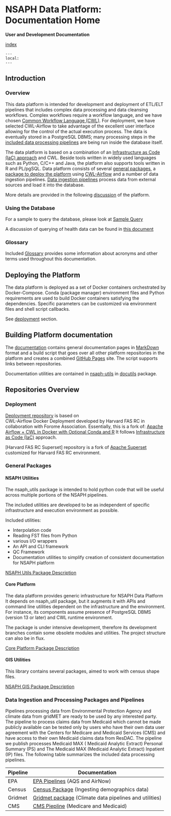 # NSAPH Data Platform: Documentation Home
 **User and Development Documentation**

 [index](genindex)

```{contents}
---
local:
---
```

## Introduction

### Overview
                                               
This data platform is intended for development and deployment of 
ETL/ELT pipelines that includes complex data processing and data 
cleansing workflows. Complex workflows require a workflow language, 
and we have chosen 
[Common Workflow Language (CWL)](https://www.commonwl.org/).
For deployment, we have selected CWL-Airflow to take advantage of the excellent
user interface allowing for the control of the actual execution process. 
The data is eventually stored in a PostgreSQL DBMS; many processing steps 
in the [included data processing pipelines](#data-ingestion-and-processing-packages-and-pipelines) 
are being run inside the database itself. 

The data platform is based on a combination of an 
[Infrastructure as Code (IaC) approach](https://en.wikipedia.org/wiki/Infrastructure_as_code) 
and CWL. Beside tools written in widely used languages such as 
Python, C/C++ and
Java, the platform also supports tools written in R and PL/pgSQL.
Data platform consists of several [general packages](#general-packages), 
a [package to deploy the platform](#deploying-the-platform)
using [CWL-Airflow](https://cwl-airflow.readthedocs.io/en/latest/)
and a number of data ingestion pipelines. 
[Data ingestion pipelines](#data-ingestion-and-processing-packages-and-pipelines)
process data from external sources and load it into the database.

More details are provided in the following
[discussion](rationale) 
of the platform.

### Using the Database

For a sample to query the database, please look at
[Sample Query](common/core-platform/doc/SampleQuery)

A discussion of querying of health data can be found in 
[this document](common/cms/doc/members/QueringMedicaid)

### Glossary

Included 
[Glossary](glossary.md) provides some information about
acronyms and other terms used throughout this documentation.
               
## Deploying the Platform

The data platform is deployed as a set of Docker containers orchestrated by
Docker-Compose. Conda (package manager) environment files and Python
requirements are used to build Docker containers satisfying the dependencies.
Specific parameters can be customized via environment files and shell script
callbacks.

See [deployment](#deployment) section.
                                      
## Building Platform documentation

The [documentation](https://github.com/NSAPH-Data-Platform/nsaph-platform-docs)
contains general documentation pages in 
[MarkDown](https://www.markdownguide.org/) 
format and a build script that goes over all other platform 
repositories in the platform
and creates a combined [GitHub Pages](https://pages.github.com/) site.
The script supports links between repositories. 

Documentation utilities are contained in 
[nsaph-utils](https://github.com/NSAPH-Data-Platform/nsaph-utils)
in 
[docutils](https://github.com/NSAPH-Data-Platform/nsaph-utils/tree/master/nsaph_utils/docutils)
package. 

        
## Repositories Overview

### Deployment

[Deployment repository](common/platform-deployment/doc/index) is based on  
CWL-Airflow Docker Deployment developed
by Harvard FAS RC in collaboration with Forome Association. Essentially, this is a fork of: 
[Apache Airflow + CWL in Docker with Optional Conda and R](https://github.com/ForomePlatform/airflow-cwl-docker)
It follows 
[Infrastructure as Code (IaC)](https://en.wikipedia.org/wiki/Infrastructure_as_code) 
approach.

[Harvard FAS RC Superset] repository is a fork of 
[Apache Superset](https://superset.apache.org/) 
customized for Harvard FAS RC environment.


### General Packages

#### NSAPH Utilities

<!-- section overview from nsaph_utils -->


The nsaph_utils package is intended to hold python 
code that will be useful
across multiple portions of the NSAPH pipelines.

The included utilities are developed to be as independent of
specific infrastructure and execution environment as possible.

Included utilities:

* Interpolation code
* Reading FST files from Python
* various I/O wrappers
* An API and CLI framework
* QC Framework
* Documentation utilities to simplify creation of consistent 
 documentation for NSAPH platform 


<!-- end of section overview from nsaph_utils -->

[NSAPH Utils Package Description](common/utils/doc/index)


#### Core Platform

<!-- section overview from nsaph -->

The data platform provides generic infrastructure for NSAPH Data Platform
It depends on nsaph_util package, but it augments it
with APIs and command line utilities dependent on the infrastructure 
and the environment. For instance, its components assume presence of PostgreSQL
DBMS (version 13 or later) and CWL runtime environment.

The package is under intensive development, therefore its 
development branches contain some obsolete modules and utilities.
The project structure can also be in flux.

<!-- end of section overview from nsaph -->

[Core Platform Package Description](common/core-platform/doc/index)


#### GIS Utilities

<!-- section overview from gis -->


This library contains several packages, aimed to work with census shape files.

<!-- end of section overview from gis -->

[NSAPH GIS Package Description](common/gis/doc/index)


   
### Data Ingestion and Processing Packages and Pipelines

Pipelines processing data from Environmental Protection Agency and climate data
from gridMET are ready to be used by any interested party. The pipeline to
process claims data from Medicaid which cannot be made publicly available can be
tested only by users who have their own data user agreement with the Centers for
Medicare and Medicaid Services (CMS) and have access to their own Medicaid
claims data from ResDAC. The pipeline we publish processes Medicaid MAX (
Medicaid Analytic Extract) Personal Summary (PS) and The Medicaid MAX (Medicaid
Analytic Extract) Inpatient (IP) files. The following table 
summarizes the included data processing pipelines.

| Pipeline | Documentation                                                                      |
|----------|------------------------------------------------------------------------------------|
| EPA      | [EPA Pipelines](common/epa/doc/index) (AQS and AirNow)                             |
| Census   | [Census Package](common/census/doc/index) (Ingesting demographics data)            |
| Gridmet  | [Gridmet package](common/gridmet/doc/index) (Climate data pipelines and utilities) |
| CMS      | [CMS Piepline](common/cms/doc/index) (Medicare and Medicaid)                       |
